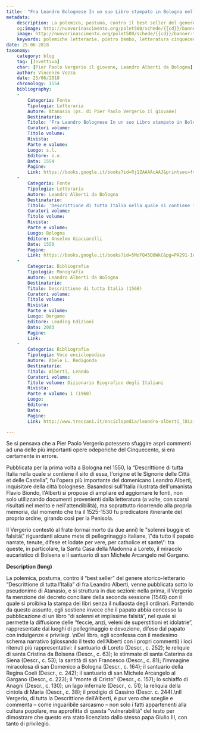 ```yaml
---
title:  "Fra Leandro Bolognese In un suo Libro stampato in Bologna nellanno 1550 ha tolto a celebrare per cose verissime, catholice et sante il concorso de’ popoli alla statoa et ai muri di Loretto …"
metadata:
	description: La polemica, postuma, contro il best seller del genere storico-letterario Descrittione di tutta l’Italia di fra Leandro Alberti
	og:image: http://nuovorinascimento.org/polet500/schede/{{cd}}/banner-fb.jpg
	image: http://nuovorinascimento.org/polet500/schede/{{cd}}/banner-fb.jpg
	keywords: polemiche letterarie, pietro bembo, letteratura cinquecento
date: 25-06-2018
taxonomy:
	category: blog
    tag: [Invettiva]
    char: [Pier Paolo Vergerio il giovane, Leandro Alberti da Bologna]
    author: Vincenzo Vozza
    date: 25/06/2018
    chronology: 1554
    bibliography:
	-
	    Categoria: Fonte
	    Tipologia: Letteraria
	    Autore: Atanasio (ps. di Pier Paolo Vergerio il giovane)
	    Destinatario: 
	    Titolo: 'Fra Leandro Bolognese In un suo Libro stampato in Bologna nell''anno 1550 ha tolto a celebrare per cose verissime, catholice et sante il concorso de’ popoli alla statoa et ai muri di Loretto […]'
	    Curatori volume: 
	    Titolo volume: 
	    Rivista: 
	    Parte e volume: 
	    Luogo: s.l. 
	    Editore: s.e.
	    Data: 1554
	    Pagine: 
	    Link: https://books.google.it/books?id=Rj1ZAAAAcAAJ&printsec=frontcover&hl=it&source=gbs_ge_summary_r&cad=0#v=onepage&q&f=false
	-
	    Categoria: Fonte
	    Tipologia: Letteraria
	    Autore: Leandro Alberti da Bologna
	    Destinatario: 
	    Titolo: 'Descrittione di tutta Italia nella quale si contiene il sito di essa, l''origine et le Signorie delle Città et delle Castella'
	    Curatori volume: 
	    Titolo volume: 
	    Rivista: 
	    Parte e volume: 
	    Luogo: Bologna
	    Editore: Anselmo Giaccarelli
	    Data: 1550
	    Pagine: 
	    Link: https://books.google.it/books?id=5MoFQ45Q0WkC&pg=PA291-IA1&dq=fra+leandro+alberti+bolognese+in+un+suo+libro+stampato+in+bologna&hl=it&sa=X&ved=0ahUKEwj6t728yqHcAhUNuRoKHbpqBpUQ6AEINDAC#v=onepage&q&f=false
	-
	    Categoria: Bibliografia
	    Tipologia: Monografia
	    Autore: Leandro Alberti da Bologna
	    Destinatario: 
	    Titolo: Descrittione di tutta Italia (1568)
	    Curatori volume: 
	    Titolo volume: 
	    Rivista: 
	    Parte e volume: 
	    Luogo: Bergamo
	    Editore: Leading Edizioni
	    Data: 2003
	    Pagine: 
	    Link: 
	-
	    Categoria: Bibliografia
	    Tipologia: Voce enciclopedica
	    Autore: Abele L. Redigonda
	    Destinatario: 
	    Titolo: Alberti, Leando
	    Curatori volume: 
	    Titolo volume: Dizionario Biografico degli Italiani
	    Rivista: 
	    Parte e volume: 1 (1960)
	    Luogo: 
	    Editore: 
	    Data: 
	    Pagine: 
	    Link: http://www.treccani.it/enciclopedia/leandro-alberti_(Dizionario-Biografico)/

---
```

Se si pensava che a Pier Paolo Vergerio potessero sfuggire aspri commenti ad una delle più importanti opere odeporiche del Cinquecento, si era certamente in errore. 

Pubblicata per la prima volta a Bologna nel 1550, la “Descrittione di tutta Italia nella quale si contiene il sito di essa, l'origine et le Signorie delle Città et delle Castella”, fu l'opera più importante del domenicano Leandro Alberti, inquisitore della città bolognese. Basandosi sull'Italia illustrata dell'umanista Flavio Biondo, l'Alberti si propose di ampliare ed aggiornare le fonti, non solo utilizzando documenti provenienti dalla letteratura (a volte, con scarsi risultati nel merito e nell'attendibilità), ma soprattutto ricorrendo alla propria memoria, dal momento che tra il 1525-1530 fu predicatore itinerante del proprio ordine, girando così per la Penisola.

Il Vergerio contestò al frate (ormai morto da due anni) le 
"solenni buggie et falsità\\" riguardanti alcune mete di pellegrinaggio italiane, \\"da tutto il papato narrate, tenute, difese et lodate per vere, per catholice et sante\\": tra queste, in particolare, la Santa Casa della Madonna a Loreto, il miracolo eucaristico di Bolsena e il santuario di san Michele Arcangelo nel Gargano.

**Description (long)**

La polemica, postuma, contro il “best seller” del genere storico-letterario “Descrittione di tutta l’Italia” di fra Leandro Alberti, venne pubblicata sotto lo pseudonimo di Atanasio, e si struttura in due sezioni: nella prima, il Vergerio fa menzione del decreto conciliare della seconda sessione (1546) con il quale si proibiva la stampa dei libri senza il nullaosta degli ordinari. Partendo da questo assunto, egli sostiene invece che il papato abbia concesso la pubblicazione di un libro “di solenni et impiissime falsità”, nel quale si permette la diffusione delle “feccie, anzi, veleni de superstitioni et idolatrie”, rappresentate dai luoghi di pellegrinaggio e devozione, difese dal papato con indulgenze e privilegi. \nDel libro, egli sconfessa con il medesimo schema narrativo (glossando il testo dell’Alberti con i propri commenti) i loci ritenuti più rappresentativi: il santuario di Loreto (Descr., c. 252); le reliquie di santa Cristina da Bolsena (Descr., c. 63); le stimmate di santa Caterina da Siena (Descr., c. 53); la santità di san Francesco (Descr., c. 81); l’immagine miracolosa di san Domenico a Bologna (Descr., c. 164); il santuario della Regina Coeli (Descr., c. 242); il santuario di san Michele Arcangelo al Gargano (Descr., c. 223); il “monte di Cristo” (Descr., c. 157); lo schiaffo di Anagni (Descr., c. 130); un lago infernale (Descr., c. 51); la reliquia della cintola di Maria (Descr., c. 38); il prodigio di Cassino (Descr. c. 244).\nIl Vergerio, di tutta la Descrittione dell’Alberti, è pur vero che sceglie e commenta – come inguaribile sarcasmo – non solo i fatti appartenenti alla cultura popolare, ma approfitta di questa “vulnerabilità” del testo per dimostrare che questo era stato licenziato dallo stesso papa Giulio III, con tanto di privilegio.
